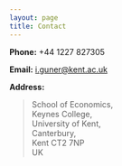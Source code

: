 ```yaml
---
layout: page
title: Contact
---
```


**Phone:**   +44 1227 827305

**Email:**   i.guner@kent.ac.uk 

**Address:** 

> School of Economics, <br>Keynes College, <br>University of Kent, <br>Canterbury, <br> Kent CT2 7NP <br>UK
